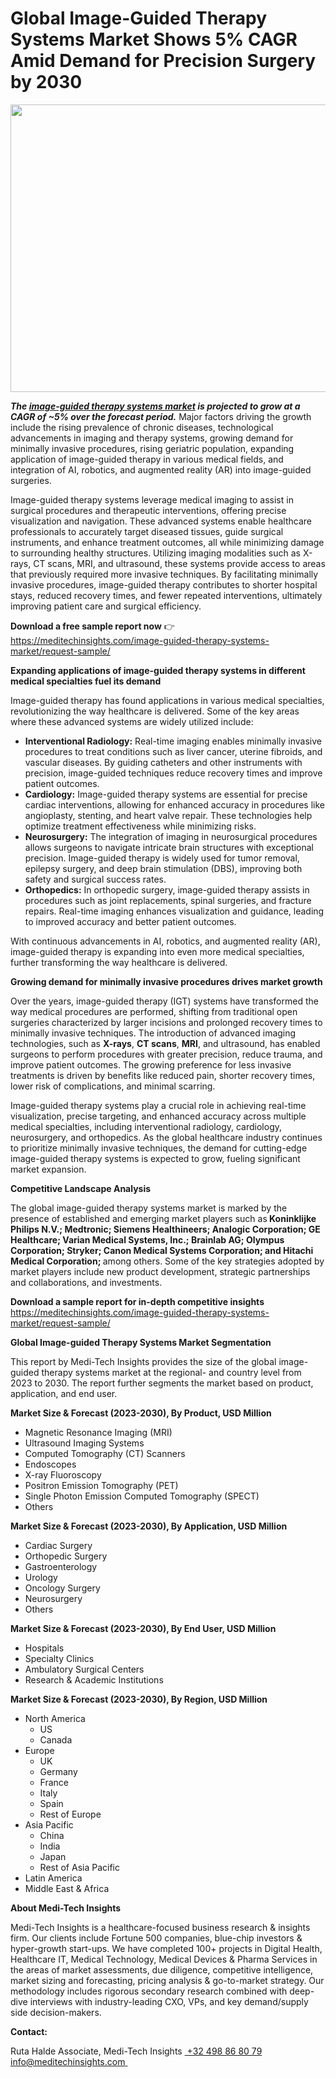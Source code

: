 <H1> Global Image-Guided Therapy Systems Market Shows 5% CAGR Amid Demand for Precision Surgery by 2030 </H1>
<img class="alignnone size-full wp-image-1636" src="http://dailyinvestorhub.com/wp-content/uploads/2025/04/Image-guided-Therapy-Systems-Market.png" alt="" width="790" height="460" />

<strong><em>The </em></strong><a href="https://meditechinsights.com/image-guided-therapy-systems-market/"><strong><em>image-guided therapy systems market</em></strong></a><strong><em> is projected to grow at a CAGR of ~5% over the forecast period.</em></strong> Major factors driving the growth include the rising prevalence of chronic diseases, technological advancements in imaging and therapy systems, growing demand for minimally invasive procedures, rising geriatric population, expanding application of image-guided therapy in various medical fields, and integration of AI, robotics, and augmented reality (AR) into image-guided surgeries.

Image-guided therapy systems leverage medical imaging to assist in surgical procedures and therapeutic interventions, offering precise visualization and navigation. These advanced systems enable healthcare professionals to accurately target diseased tissues, guide surgical instruments, and enhance treatment outcomes, all while minimizing damage to surrounding healthy structures. Utilizing imaging modalities such as X-rays, CT scans, MRI, and ultrasound, these systems provide access to areas that previously required more invasive techniques. By facilitating minimally invasive procedures, image-guided therapy contributes to shorter hospital stays, reduced recovery times, and fewer repeated interventions, ultimately improving patient care and surgical efficiency.

<strong>Download a free sample report now</strong> 👉
<a href="https://meditechinsights.com/image-guided-therapy-systems-market/request-sample/">https://meditechinsights.com/image-guided-therapy-systems-market/request-sample/</a>

<strong>Expanding applications of image-guided therapy systems in different medical specialties fuel its demand</strong>

Image-guided therapy has found applications in various medical specialties, revolutionizing the way healthcare is delivered. Some of the key areas where these advanced systems are widely utilized include:
<ul>
 	<li><strong>Interventional Radiology:</strong> Real-time imaging enables minimally invasive procedures to treat conditions such as liver cancer, uterine fibroids, and vascular diseases. By guiding catheters and other instruments with precision, image-guided techniques reduce recovery times and improve patient outcomes.</li>
 	<li><strong>Cardiology:</strong> Image-guided therapy systems are essential for precise cardiac interventions, allowing for enhanced accuracy in procedures like angioplasty, stenting, and heart valve repair. These technologies help optimize treatment effectiveness while minimizing risks.</li>
 	<li><strong>Neurosurgery:</strong> The integration of imaging in neurosurgical procedures allows surgeons to navigate intricate brain structures with exceptional precision. Image-guided therapy is widely used for tumor removal, epilepsy surgery, and deep brain stimulation (DBS), improving both safety and surgical success rates.</li>
 	<li><strong>Orthopedics:</strong> In orthopedic surgery, image-guided therapy assists in procedures such as joint replacements, spinal surgeries, and fracture repairs. Real-time imaging enhances visualization and guidance, leading to improved accuracy and better patient outcomes.</li>
</ul>
With continuous advancements in AI, robotics, and augmented reality (AR), image-guided therapy is expanding into even more medical specialties, further transforming the way healthcare is delivered.

<strong>Growing demand for minimally invasive procedures drives market growth</strong>

Over the years, image-guided therapy (IGT) systems have transformed the way medical procedures are performed, shifting from traditional open surgeries characterized by larger incisions and prolonged recovery times to minimally invasive techniques. The introduction of advanced imaging technologies, such as <strong>X-rays</strong>, <strong>CT scans</strong>, <strong>MRI</strong>, and ultrasound, has enabled surgeons to perform procedures with greater precision, reduce trauma, and improve patient outcomes. The growing preference for less invasive treatments is driven by benefits like reduced pain, shorter recovery times, lower risk of complications, and minimal scarring.

Image-guided therapy systems play a crucial role in achieving real-time visualization, precise targeting, and enhanced accuracy across multiple medical specialties, including interventional radiology, cardiology, neurosurgery, and orthopedics. As the global healthcare industry continues to prioritize minimally invasive techniques, the demand for cutting-edge image-guided therapy systems is expected to grow, fueling significant market expansion.

<strong>Competitive Landscape Analysis</strong>

The global image-guided therapy systems market is marked by the presence of established and emerging market players such as<strong> Koninklijke Philips N.V.; Medtronic; Siemens Healthineers; Analogic Corporation; GE Healthcare; Varian Medical Systems, Inc.; Brainlab AG; Olympus Corporation; Stryker; Canon Medical Systems Corporation; and Hitachi Medical Corporation; </strong>among others. Some of the key strategies adopted by market players include new product development, strategic partnerships and collaborations, and investments.

<strong>Download a sample report for in-depth competitive insights</strong>
<a href="https://meditechinsights.com/image-guided-therapy-systems-market/request-sample/">https://meditechinsights.com/image-guided-therapy-systems-market/request-sample/</a>

<strong>Global Image-guided Therapy Systems Market Segmentation</strong>

This report by Medi-Tech Insights provides the size of the global image-guided therapy systems market at the regional- and country level from 2023 to 2030. The report further segments the market based on product, application, and end user.

<strong>Market Size &amp; Forecast (2023-2030), By Product, USD Million</strong>
<ul>
 	<li>Magnetic Resonance Imaging (MRI)</li>
 	<li>Ultrasound Imaging Systems</li>
 	<li>Computed Tomography (CT) Scanners</li>
 	<li>Endoscopes</li>
 	<li>X-ray Fluoroscopy</li>
 	<li>Positron Emission Tomography (PET)</li>
 	<li>Single Photon Emission Computed Tomography (SPECT)</li>
 	<li>Others</li>
</ul>
<strong>Market Size &amp; Forecast (2023-2030), By Application, USD Million</strong>
<ul>
 	<li>Cardiac Surgery</li>
 	<li>Orthopedic Surgery</li>
 	<li>Gastroenterology</li>
 	<li>Urology</li>
 	<li>Oncology Surgery</li>
 	<li>Neurosurgery</li>
 	<li>Others</li>
</ul>
<strong>Market Size &amp; Forecast (2023-2030), By End User, USD Million</strong>
<ul>
 	<li>Hospitals</li>
 	<li>Specialty Clinics</li>
 	<li>Ambulatory Surgical Centers</li>
 	<li>Research &amp; Academic Institutions</li>
</ul>
<strong>Market Size &amp; Forecast (2023-2030), By Region, USD Million</strong>
<ul>
 	<li>North America
<ul>
 	<li>US</li>
 	<li>Canada</li>
</ul>
</li>
 	<li>Europe
<ul>
 	<li>UK</li>
 	<li>Germany</li>
 	<li>France</li>
 	<li>Italy</li>
 	<li>Spain</li>
 	<li>Rest of Europe</li>
</ul>
</li>
 	<li>Asia Pacific
<ul>
 	<li>China</li>
 	<li>India</li>
 	<li>Japan</li>
 	<li>Rest of Asia Pacific</li>
</ul>
</li>
 	<li>Latin America</li>
 	<li>Middle East &amp; Africa</li>
</ul>
<strong>About Medi-Tech Insights</strong>

Medi-Tech Insights is a healthcare-focused business research &amp; insights firm. Our clients include Fortune 500 companies, blue-chip investors &amp; hyper-growth start-ups. We have completed 100+ projects in Digital Health, Healthcare IT, Medical Technology, Medical Devices &amp; Pharma Services in the areas of market assessments, due diligence, competitive intelligence, market sizing and forecasting, pricing analysis &amp; go-to-market strategy. Our methodology includes rigorous secondary research combined with deep-dive interviews with industry-leading CXO, VPs, and key demand/supply side decision-makers.

<strong>Contact:</strong>

Ruta Halde
Associate, Medi-Tech Insights
<u> +32 498 86 80 79
</u><a href="mailto:info@meditechinsights.com">info@meditechinsights.com</a><u> </u>
